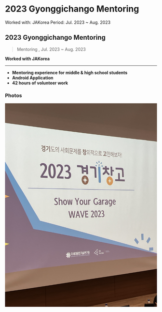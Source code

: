 # 2023 Gyonggichango Mentoring

Worked with: JAKorea
Period: Jul. 2023 ~ Aug. 2023

## 2023 Gyonggichango Mentoring

> Mentoring , Jul. 2023 ~ Aug. 2023
> 

**Worked with JAKorea**

---

- **Mentoring experience for middle & high school students**
- **Android Application**
- **42 hours of volunteer work**

### Photos

![](2023_Gyonggichango.jpg)
